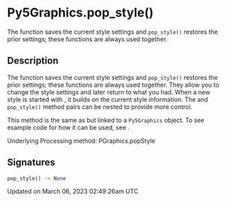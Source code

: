 # Py5Graphics.pop_style()

The [](py5graphics_push_style) function saves the current style settings and `pop_style()` restores the prior settings; these functions are always used together.

## Description

The [](py5graphics_push_style) function saves the current style settings and `pop_style()` restores the prior settings; these functions are always used together. They allow you to change the style settings and later return to what you had. When a new style is started with [](py5graphics_push_style), it builds on the current style information. The [](py5graphics_push_style) and `pop_style()` method pairs can be nested to provide more control.

This method is the same as [](sketch_pop_style) but linked to a `Py5Graphics` object. To see example code for how it can be used, see [](sketch_pop_style).

Underlying Processing method: PGraphics.popStyle

## Signatures

```python
pop_style() -> None
```

Updated on March 06, 2023 02:49:26am UTC
